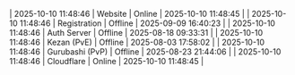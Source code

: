 | 2025-10-10 11:48:46 | Website | Online | 2025-10-10 11:48:45 |
| 2025-10-10 11:48:46 | Registration | Offline | 2025-09-09 16:40:23 |
| 2025-10-10 11:48:46 | Auth Server | Offline | 2025-08-18 09:33:31 |
| 2025-10-10 11:48:46 | Kezan (PvE) | Offline | 2025-08-03 17:58:02 |
| 2025-10-10 11:48:46 | Gurubashi (PvP) | Offline | 2025-08-23 21:44:06 |
| 2025-10-10 11:48:46 | Cloudflare | Online | 2025-10-10 11:48:45 |
